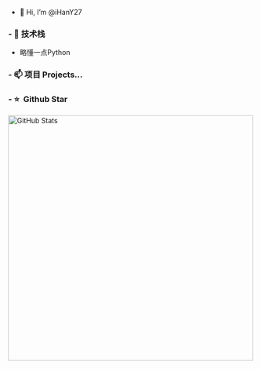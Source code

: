 - 👋 Hi, I’m @iHanY27

### - 🔭 技术栈
- 略懂一点Python

### - 📫 项目 Projects...


### - ⭐️ &nbsp;Github Star

<img width="500px"  alt="GitHub Stats" src="https://github-readme-stats.vercel.app/api?username=iHanY27&count_private=true&show_icons=true"/>
